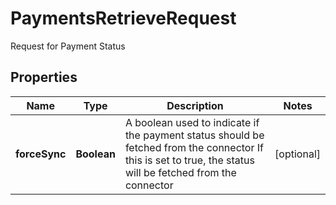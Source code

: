 

# PaymentsRetrieveRequest

Request for Payment Status

## Properties

| Name | Type | Description | Notes |
|------------ | ------------- | ------------- | -------------|
|**forceSync** | **Boolean** | A boolean used to indicate if the payment status should be fetched from the connector If this is set to true, the status will be fetched from the connector |  [optional] |



